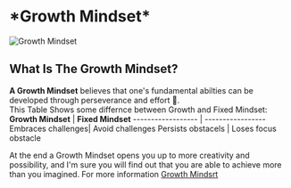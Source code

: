 # \*Growth Mindset\*
![Growth Mindset]()
## What Is The Growth Mindset?
**A Growth Mindset** believes that one's fundamental abilties can be developed through perseverance and effort :muscle:.\
This Table Shows some differnce between Growth and Fixed Mindset:
**Growth Mindset** | **Fixed Mindset**
------------------ | -----------------
Embraces challenges| Avoid challenges
Persists obstacels | Loses focus obstacle

At the end a Growth Mindset opens you up to more creativity and possibility, and I'm sure you will find out that you are able to achieve more than you imagined.
For more information [Growth Mindsrt](https://docs.github.com/en/github/writing-on-github/getting-started-with-writing-and-formatting-on-github/basic-writing-and-formatting-syntax)
